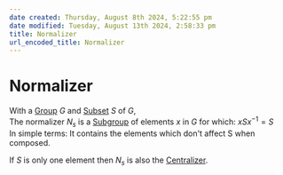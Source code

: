 ```yaml
---  
date created: Thursday, August 8th 2024, 5:22:55 pm  
date modified: Tuesday, August 13th 2024, 2:58:33 pm  
title: Normalizer  
url_encoded_title: Normalizer  
---  
```

# Normalizer  
With a [Group](./Group.md) $G$ and [Subset](../Sets/Subset.md) $S$ of $G$,  
The normalizer $N_s$ is a [Subgroup](./Subgroup.md) of elements $x$ in $G$ for which: $xSx^{-1}=S$  
In simple terms: It contains the elements which don't affect S when composed.  
  
If $S$ is only one element then $N_s$ is also the [Centralizer](./Centralizer.md).